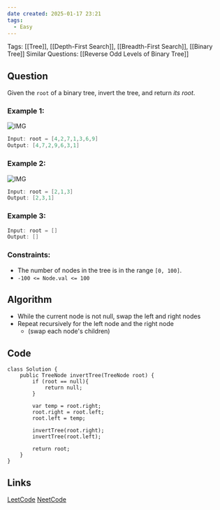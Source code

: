 ```yaml
---
date created: 2025-01-17 23:21
tags:
  - Easy
---
```


Tags: [[Tree]], [[Depth-First Search]], [[Breadth-First Search]], [[Binary Tree]]
Similar Questions: [[Reverse Odd Levels of Binary Tree]]

## Question

Given the `root` of a binary tree, invert the tree, and return _its root_.

### Example 1:

![IMG](https://assets.leetcode.com/uploads/2021/03/14/invert1-tree.jpg)

```java
Input: root = [4,2,7,1,3,6,9]
Output: [4,7,2,9,6,3,1]
```

### Example 2:

![IMG](https://assets.leetcode.com/uploads/2021/03/14/invert2-tree.jpg)

```java
Input: root = [2,1,3]
Output: [2,3,1]
```

### Example 3:

```java
Input: root = []
Output: []
```

### Constraints:

- The number of nodes in the tree is in the range `[0, 100]`.
- `-100 <= Node.val <= 100`

## Algorithm
- While the current node is not null, swap the left and right nodes
- Repeat recursively for the left node and the right node
	- (swap each node's children)

## Code

```
class Solution {
    public TreeNode invertTree(TreeNode root) {
        if (root == null){
            return null;
        }

        var temp = root.right;
        root.right = root.left;
        root.left = temp;

        invertTree(root.right);            
        invertTree(root.left);

        return root;
    }
}

```

## Links

[LeetCode](https://leetcode.com/problems/invert-binary-tree/description/)
[NeetCode](https://neetcode.io/problems/invert-a-binary-tree)